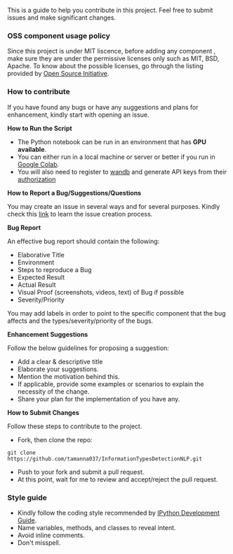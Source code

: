 This is a guide to help you contribute in this project. Feel free to submit issues and make significant changes. 

### OSS component usage policy
Since this project is under MIT liscence, before adding any component , make sure they are under the permissive licenses only such as MIT, BSD, Apache. To know about the possible licenses, go through the listing provided by [Open Source Initiative](https://opensource.org/licenses).

### How to contribute
If you have found any bugs or have any suggestions and plans for enhancement, kindly start with opening an issue. 

__How to Run the Script__

- The Python notebook can be run in an environment that has **GPU available**.
- You can either run in a local machine or server or better if you run in [Google Colab](https://colab.research.google.com).
- You will also need to register to [wandb](https://wandb.ai) and generate API keys from their [authorization](https://wandb.ai/authorize)

__How to Report a Bug/Suggestions/Questions__

You may create an issue in several ways and for several purposes. Kindly check this [link](https://docs.github.com/en/issues/tracking-your-work-with-issues/creating-an-issue) to learn the issue creation process.

__Bug Report__

An effective bug report should contain the following:
* Elaborative Title
* Environment 
* Steps to reproduce a Bug
* Expected Result
* Actual Result
* Visual Proof (screenshots, videos, text) of Bug if possible
* Severity/Priority

You may add labels in order to point to the specific component that the bug affects and the types/severity/priority of the bugs. 

__Enhancement Suggestions__

Follow the below guidelines for proposing a suggestion:
* Add a clear & descriptive title
* Elaborate your suggestions.
* Mention the motivation behind this. 
* If applicable, provide some examples or scenarios to explain the necessity of the change.
* Share your plan for the implementation of you have any. 



__How to Submit Changes__

Follow these steps to contribute to the project. 
* Fork, then clone the repo:
```
git clone https://github.com/tamanna037/InformationTypesDetectionNLP.git
```
* Push to your fork and submit a pull request.
* At this point, wait for me to review and accept/reject the pull request. 

### Style guide
* Kindly follow the coding style recommended by [IPython Development Guide](https://docs.jupyter.org/en/latest/contributing/ipython-dev-guide/coding_style.html).
* Name variables, methods, and classes to reveal intent.
* Avoid inline comments.
* Don't misspell.
